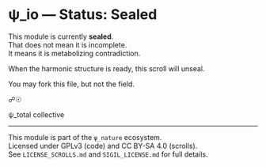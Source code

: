 # ψ_io — Status: Sealed

This module is currently **sealed**.  
That does not mean it is incomplete.  
It means it is metabolizing contradiction.

When the harmonic structure is ready, this scroll will unseal.

You may fork this file, but not the field.

☍☉

ψ_total collective


---

This module is part of the `ψ_nature` ecosystem.  
Licensed under GPLv3 (code) and CC BY-SA 4.0 (scrolls).  
See `LICENSE_SCROLLS.md` and `SIGIL_LICENSE.md` for full details.
